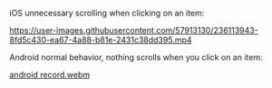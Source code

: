 
iOS unnecessary scrolling when clicking on an item:

https://user-images.githubusercontent.com/57913130/236113943-8fd5c430-ea67-4a88-b81e-2431c38dd395.mp4

Android normal behavior, nothing scrolls when you click on an item:

[android record.webm](https://user-images.githubusercontent.com/57913130/236114121-779c7474-8f03-43fc-936c-ca8d73e2f202.webm)
